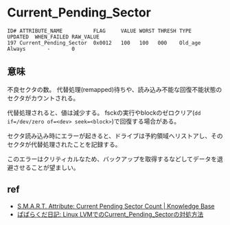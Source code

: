 # Current_Pending_Sector

```text
ID# ATTRIBUTE_NAME          FLAG     VALUE WORST THRESH TYPE      UPDATED  WHEN_FAILED RAW_VALUE
197 Current_Pending_Sector  0x0012   100   100   000    Old_age   Always       -       0
```

## 意味

不良セクタの数。
代替処理(remapped)待ちや、読み込み不能な回復不能状態のセクタがカウントされる。

代替処理されると、値は減少する。
fsckの実行やblockのゼロクリア(`dd if=/dev/zero of=<dev> seek=<block>`)で回復する場合がある。

セクタ読み込み時にエラーが起きると、ドライブは予約領域へリストアし、そのセクタが代替処理されたことを記録する。

このエラーはクリティカルなため、バックアップを取得するなどしてデータを退避させることが望ましい。

## ref

 * [S.M.A.R.T. Attribute: Current Pending Sector Count | Knowledge Base](http://kb.acronis.com/content/9133)
 * [ぱぱらくだ日記: Linux LVMでのCurrent_Pending_Sectorの対処方法](http://papa3camel.blogspot.jp/2013/07/linux-lvmcurrentpendingsector.html)